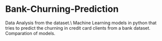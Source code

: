 # Bank-Churning-Prediction
Data Analysis from the dataset.\\
Machine Learning models in python that tries to predict the churning in credit card clients from a bank dataset. Comparation of models.
